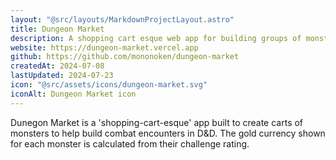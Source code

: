 ```yaml
---
layout: "@src/layouts/MarkdownProjectLayout.astro"
title: Dungeon Market
description: A shopping cart esque web app for building groups of monsters for D&D encounters.
website: https://dungeon-market.vercel.app
github: https://github.com/mononoken/dungeon-market
createdAt: 2024-07-08
lastUpdated: 2024-07-23
icon: "@src/assets/icons/dungeon-market.svg"
iconAlt: Dungeon Market icon
---
```


Dunegon Market is a 'shopping-cart-esque' app built to create carts of monsters to help build combat encounters in D&D. The gold currency shown for each monster is calculated from their challenge rating.

